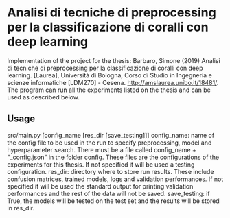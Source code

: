 # Analisi di tecniche di preprocessing per la classificazione di coralli con deep learning
Implementation of the project for the thesis: Barbaro, Simone (2019) Analisi di tecniche di preprocessing per la classificazione di coralli con deep learning. [Laurea], Università di Bologna, Corso di Studio in Ingegneria e scienze informatiche [LDM270] - Cesena. http://amslaurea.unibo.it/18481/.
The program can run all the experiments listed on the thesis and can be used as described below.
## Usage
src/main.py [config_name [res_dir [save_testing]]]
config_name: name of the config file to be used in the run to specify preprocessing, model and hyperparameter search. There must be a file called config_name + "_config.json" in the folder config. These files are the configurations of the experiments for this thesis. If not specified it will be used a testing configuration.
res_dir: directory where to store run results. These include confusion matrices, trained models, logs and validation performances. If not specified it will be used the standard output for printing validation performances and the rest of the data will not be saved.
save_testing: if True, the models will be tested on the test set and the results will be stored in res_dir.
